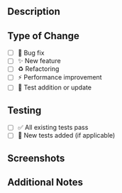 ## Description
<!-- What does this PR do? -->

## Type of Change
- [ ] 🐛 Bug fix
- [ ] ✨ New feature
- [ ] ♻️ Refactoring
- [ ] ⚡ Performance improvement
- [ ] 🧪 Test addition or update

## Testing
- [ ] ✅ All existing tests pass
- [ ] 🧪 New tests added (if applicable)

## Screenshots
<!-- If applicable, add screenshots to help explain your changes -->

## Additional Notes
<!-- Any other context about the pull request here -->
